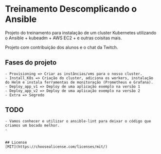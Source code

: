 # Treinamento Descomplicando o Ansible

Projeto do treinamento para instalação de um cluster Kubernetes utilizando o Ansible + kubeadm + AWS EC2 + e outras coisitas mais.

Projeto com contribuição dos alunos e o chat da Twitch.

## Fases do projeto

```
- Provisioning => Criar as instâncias/vms para o nosso cluster.
- Install_K8s => Criação do cluster, adiciona os workers, instalação do Helm e instala ferramentas de monitoração (Prometheus e Grafana).
- Deploy_app_v1 => Deploy de uma aplicação exemplo na versão 1
- Deploy_app_v2 => Deploy de uma aplicação exemplo na versão 2
- Extra => Segredo
```

## TODO

```
- Vamos conhecer e utilizar o ansible-lint para deixar o código que criamos um bocado melhor.
- 


## License
[MIT](https://choosealicense.com/licenses/mit/)

